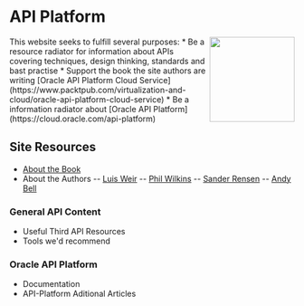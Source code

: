 # API Platform
<img src="https://www.packtpub.com/sites/default/files/8683.png" width="150" align="right">
This website seeks to fulfill several purposes:
* Be a resource radiator for information about APIs covering techniques, design thinking, standards and bast practise
* Support the book the site authors are writing [Oracle API Platform Cloud Service](https://www.packtpub.com/virtualization-and-cloud/oracle-api-platform-cloud-service) 
* Be a information radiator about [Oracle API Platform](https://cloud.oracle.com/api-platform)


## Site Resources
- [About the Book](about.md)
- About the Authors
 -- [Luis Weir][linkLW]
 -- [Phil Wilkins][linkPW]
 -- [Sander Rensen][linkSR]
 -- [Andy Bell][LinkAB]

### General API Content
- Useful Third API Resources
- Tools we'd recommend

### Oracle API Platform
- Documentation
- API-Platform Aditional Articles


[linkLW]: <lw.md>
[linkPW]: </authors/phil.md>
[linkSR]: </authors/sander.md>
[linkAB]: </authors/andy.md>
